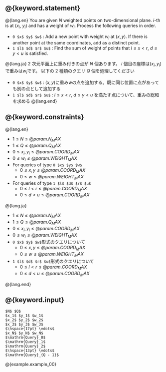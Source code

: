## @{keyword.statement}
@{lang.en}
You are given $N$ weighted points on two-dimensional plane. $i$-th is at ($x_i$, $y_i$) and has a weight of $w_i$.
Process the following queries in order.

 - `0 $x$ $y$ $w$` : Add a new point with weight $w_i$ at $(x, y)$. If there is another point at the same coordinates, add as a distinct point.
 - `1 $l$ $d$ $r$ $u$` : Find the sum of weight of points that $l \leq x < r$, $d \leq y < u$ is satisfied.

@{lang.ja}
$2$ 次元平面上に重み付きの点が $N$ 個あります。 $i$ 個目の座標は$(x_i, y_i)$で重みは$w_i$です。
以下の $2$ 種類のクエリ $Q$ 個を処理してください

 - `0 $x$ $y$ $w$` : $(x, y)$に重み$w$の点を追加する。既に同じ位置に点があっても別の点として追加する
 - `1 $l$ $d$ $r$ $u$` : $l \leq x < r$, $d \leq y < u$ を満たす点について、重みの総和を求める
@{lang.end}

## @{keyword.constraints}
@{lang.en}

 - $1 \le N \le @{param.N_MAX}$
 - $1 \le Q \le @{param.Q_MAX}$
 - $0 \le x_i, y_i \le @{param.COORD_MAX}$
 - $0 \le w_i \le @{param.WEIGHT_MAX}$
 - For queries of type `0 $x$ $y$ $w$`
     - $0 \le x, y \le @{param.COORD_MAX}$
     - $0 \le w \le @{param.WEIGHT_MAX}$
 - For queries of type `1 $l$ $d$ $r$ $u$`
     - $0 \le l \lt r \le @{param.COORD_MAX}$
     - $0 \le d \lt u \le @{param.COORD_MAX}$

@{lang.ja}

 - $1 \le N \le @{param.N_MAX}$
 - $1 \le Q \le @{param.Q_MAX}$
 - $0 \le x_i, y_i \le @{param.COORD_MAX}$
 - $0 \le w_i \le @{param.WEIGHT_MAX}$
 - `0 $x$ $y$ $w$`形式のクエリについて
     - $0 \le x, y \le @{param.COORD_MAX}$
     - $0 \le w \le @{param.WEIGHT_MAX}$
 - `1 $l$ $d$ $r$ $u$`形式のクエリについて
     - $0 \le l \lt r \le @{param.COORD_MAX}$
     - $0 \le d \lt u \le @{param.COORD_MAX}$

@{lang.end}

## @{keyword.input}
~~~
$N$ $Q$
$x_1$ $y_1$ $w_1$
$x_2$ $y_2$ $w_2$
$x_3$ $y_3$ $w_3$
$\hspace{17pt} \vdots$
$x_N$ $y_N$ $w_N$
$\mathrm{Query}_0$
$\mathrm{Query}_1$
$\mathrm{Query}_2$
$\hspace{13pt} \vdots$
$\mathrm{Query}_{Q - 1}$
~~~

@{example.example_00}
